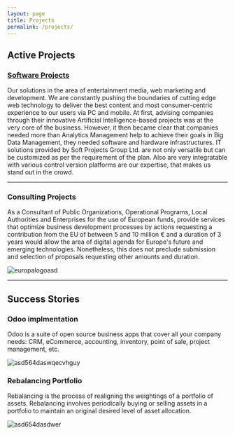 ```yaml
---
layout: page
title: Projects
permalink: /projects/
---
```


## Active Projects



### [Software Projects](https://github.com/SoftProjectsGroup)

Our solutions in the area of entertainment media, web marketing and development. We are constantly pushing the boundaries of cutting edge web technology to deliver the best content and most consumer-centric experience to our users via PC and mobile. At first, advising companies through their innovative Artificial Intelligence-based projects was at the very core of the business. However, it then became clear that companies needed more than Analytics Management help to achieve their goals in Big Data Management, they needed software and hardware infrastructures. IT solutions provided by Soft Projects Group Ltd. are not only versatile but can be customized as per the requirement of the plan. Also are very integratable with various control version platforms are our expertise, that makes us stand out in the crowd. 



        
***

### Consulting Projects
As a Consultant of Public Organizations, Operational Programs, Local Authorities and Enterprises for the use of European funds, provide services that optimize business development processes by actions requesting a contribution from the EU of between 5 and 10 million € and a duration of 3 years would allow the area of digital agenda for Europe's future and emerging technologies. Nonetheless, this does not preclude submission and selection of proposals requesting other amounts and duration.

![europalogoasd](https://www.freshdetect.com/wp-content/uploads/2018/09/logo-horizon2020-640-273-300x128.png)

***

## Success Stories

### Odoo implmentation 

Odoo is a suite of open source business apps that cover all your company needs: CRM, eCommerce, accounting, inventory, point of sale, project management, etc.

![asd564daswqecvhguy](https://raw.githubusercontent.com/SoftProjectsGroup/SoftProjectsGroup.github.io/master/images/ganttd.png)


### Rebalancing Portfolio

Rebalancing is the process of realigning the weightings of a portfolio of assets. Rebalancing involves periodically buying or selling assets in a portfolio to maintain an original desired level of asset allocation.

![asd654dasdwer](https://raw.githubusercontent.com/SoftProjectsGroup/SoftProjectsGroup.github.io/master/images/werasd.png)




